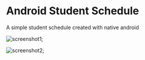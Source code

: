 # Android Student Schedule

A simple student schedule created with native android

![screenshot1](https://github.com/KauaLimaMartins/android-student-schedule/blob/master/readme-assests/android1.png);

![screenshot2](https://github.com/KauaLimaMartins/android-student-schedule/blob/master/readme-assests/android2.png);